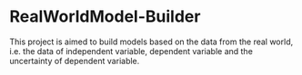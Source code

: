 # RealWorldModel-Builder
This project is aimed to build models based on the data from the real world,  i.e. the data of independent variable, dependent variable and the uncertainty of dependent variable.
